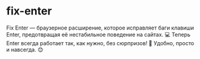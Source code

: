 # fix-enter
Fix Enter — браузерное расширение, которое исправляет баги клавиши Enter, предотвращая её нестабильное поведение на сайтах. 💻 Теперь Enter всегда работает так, как нужно, без сюрпризов! 🚀 Удобно, просто и навсегда. 😊
